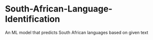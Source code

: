 # South-African-Language-Identification
An ML model that predicts South African languages based on given text
